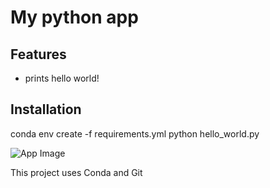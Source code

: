 # My python app

## Features
- prints hello world!

## Installation
conda env create -f requirements.yml
python hello_world.py

![App Image](https://media.istockphoto.com/id/1292897536/vector/dashboard-ui-infographic-data-graphic-and-chart-screen-with-business-analytics-admin.jpg?s=1024x1024&w=is&k=20&c=LDcWt27XIwCnvxQeO5oECubbNx2fh4X4w3hHcDQvEek=) 

This project uses Conda and Git
